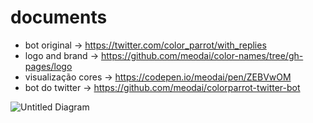 # documents

* bot original -> https://twitter.com/color_parrot/with_replies
* logo and brand -> https://github.com/meodai/color-names/tree/gh-pages/logo
* visualização cores -> https://codepen.io/meodai/pen/ZEBVwOM
* bot do twitter -> https://github.com/meodai/colorparrot-twitter-bot

![Untitled Diagram](https://user-images.githubusercontent.com/6234230/126054478-0820f89f-f25f-444f-94e7-3b9cbe30a160.png)
